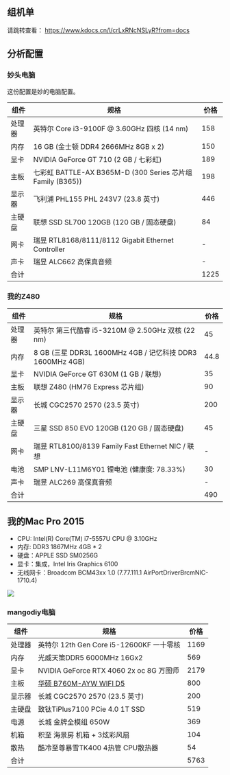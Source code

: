 ## 组机单
请跳转查看： https://www.kdocs.cn/l/crLxRNcNSLyR?from=docs

## 分析配置
### 妙头电脑
这份配置是妙的电脑配置。
<table>
    <thead>
        <tr>
            <th>组件</th>
            <th>规格</th>
            <th>价格</th>
        </tr>
    </thead>
    <tbody>
        <tr>
            <td>处理器</td>
            <td>英特尔 Core i3-9100F @ 3.60GHz 四核 (14 nm)</td>
            <td>158</td>
        </tr>
        <tr>
            <td>内存</td>
            <td>16 GB (金士顿 DDR4 2666MHz 8GB x 2)</td>
            <td>150</td>
        </tr>
        <tr>
            <td>显卡</td>
            <td>NVIDIA GeForce GT 710 (2 GB / 七彩虹)</td>
            <td>189</td>
        </tr>
        <tr>
            <td>主板</td>
            <td>七彩虹 BATTLE-AX B365M-D (300 Series 芯片组 Family (B365))</td>
            <td>198</td>
        </tr>
        <tr>
            <td>显示器</td>
            <td>飞利浦 PHL155 PHL 243V7 (23.8 英寸)</td>
            <td>446</td>
        </tr>
        <tr>
            <td>主硬盘</td>
            <td>联想 SSD SL700 120GB (120 GB / 固态硬盘)</td>
            <td>84</td>
        </tr>
        <tr>
            <td>网卡</td>
            <td>瑞昱 RTL8168/8111/8112 Gigabit Ethernet Controller</td>
            <td>-</td>
        </tr>
        <tr>
            <td>声卡</td>
            <td>瑞昱 ALC662 高保真音频</td>
            <td>-</td>
        </tr>
        <tr>
            <td>合计</td>
            <td></td>
            <td>1225</td>
        </tr>
    </tbody>
</table>

### 我的Z480
<table>
    <thead>
        <tr>
            <th>组件</th>
            <th>规格</th>
            <th>价格</th>
        </tr>
    </thead>
    <tbody>
        <tr>
            <td>处理器</td>
            <td>英特尔 第三代酷睿 i5-3210M @ 2.50GHz 双核 (22 nm)</td>
            <td>45</td>
        </tr>
        <tr>
            <td>内存</td>
            <td>8 GB (三星 DDR3L 1600MHz 4GB / 记忆科技 DDR3 1600MHz 4GB)</td>
            <td>44.8</td>
        </tr>
        <tr>
            <td>显卡</td>
            <td>NVIDIA GeForce GT 630M (1 GB / 联想)</td>
            <td>35</td>
        </tr>
        <tr>
            <td>主板</td>
            <td>联想 Z480 (HM76 Express 芯片组)</td>
            <td>90</td>
        </tr>
        <tr>
            <td>显示器</td>
            <td>长城 CGC2570 2570 (23.5 英寸)</td>
            <td>200</td>
        </tr>
        <tr>
            <td>主硬盘</td>
            <td>三星 SSD 850 EVO 120GB (120 GB / 固态硬盘)</td>
            <td>45</td>
        </tr>
        <tr>
            <td>网卡</td>
            <td>瑞昱 RTL8100/8139 Family Fast Ethernet NIC / 联想</td>
            <td>-</td>
        </tr>
        <tr>
            <td>电池</td>
            <td>SMP LNV-L11M6Y01 锂电池 (健康度: 78.33%)</td>
            <td>30</td>
        </tr>
        <tr>
            <td>声卡</td>
            <td>瑞昱 ALC269 高保真音频</td>
            <td>-</td>
        </tr>
        <tr>
            <td>合计</td>
            <td></td>
            <td>490</td>
        </tr>
    </tbody>
</table>

## 我的Mac Pro 2015
* CPU: Intel(R) Core(TM) i7-5557U CPU @ 3.10GHz
* 内存: DDR3 1867MHz 4GB * 2
* 硬盘：APPLE SSD SM0256G
* 显卡：集成，Intel Iris Graphics 6100
* 无线网卡：Broadcom BCM43xx 1.0 (7.77.111.1 AirPortDriverBrcmNIC-1710.4)

![](https://res.meiflower.top/.netlify/images?url=/compute/macPro2015.png)

### mangodiy电脑
<table>
    <thead>
        <tr>
            <th>组件</th>
            <th>规格</th>
            <th>价格</th>
        </tr>
    </thead>
    <tbody>
        <tr>
            <td>处理器</td>
            <td>英特尔 12th Gen Core i5-12600KF 一十零核</td>
            <td>1169</td>
        </tr>
        <tr>
            <td>内存</td>
            <td>光威天策DDR5 6000MHz 16Gx2</td>
            <td>569</td>
        </tr>
        <tr>
            <td>显卡</td>
            <td>NVIDIA GeForce RTX 4060 2x oc 8G 万图师</td>
            <td>2179</td>
        </tr>
        <tr>
            <td>主板</td>
            <td><a href="https://www.asus.com.cn/motherboards-components/motherboards/others/b760m-ayw-wifi/" target="_blank">华硕 B760M-AYW WIFI D5</a></td>
            <td>800</td>
        </tr>
        <tr>
            <td>显示器</td>
            <td>长城 CGC2570 2570 (23.5 英寸)</td>
            <td>200</td>
        </tr>
        <tr>
            <td>主硬盘</td>
            <td>致钛TiPlus7100 PCie 4.0 1T SSD</td>
            <td>519</td>
        </tr>
        <tr>
            <td>电源</td>
            <td>长城 金牌全模组 650W</td>
            <td>369</td>
        </tr>
        <tr>
            <td>机箱</td>
            <td>积至 海景房 机箱 + 3炫彩风扇</td>
            <td>104</td>
        </tr>
        <tr>
            <td>散热</td>
            <td>酷冷至尊暴雪TK400 4热管 CPU散热器</td>
            <td>54</td>
        </tr>
        <tr>
            <td>合计</td>
            <td></td>
            <td>5763</td>
        </tr>
    </tbody>
</table>